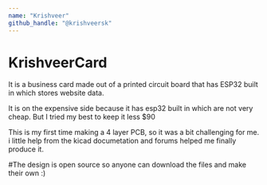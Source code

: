 ```yaml
---
name: "Krishveer"
github_handle: "@krishveersk"
---
```


# KrishveerCard

It is a business card made out of a printed circuit board that has ESP32 built in which stores website data.

It is on the expensive side because it has esp32 built in which are not very cheap. But I tried my best to keep it less $90

This is my first time making a 4 layer PCB, so it was a bit challenging for me. i little help from the kicad documetation and forums helped me finally produce it.

#The design is open source so anyone can download the files and make their own :)
